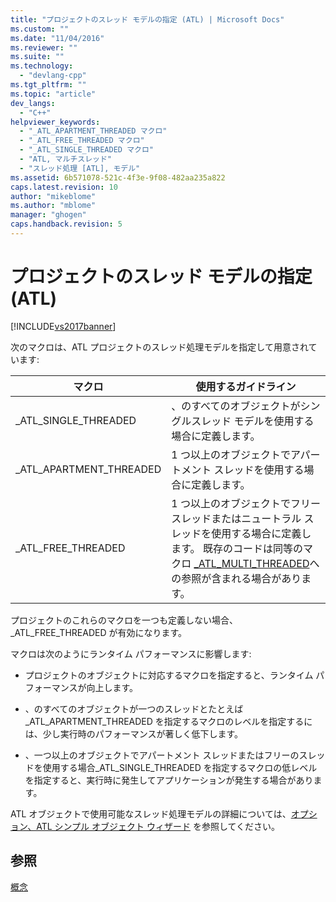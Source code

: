 ```yaml
---
title: "プロジェクトのスレッド モデルの指定 (ATL) | Microsoft Docs"
ms.custom: ""
ms.date: "11/04/2016"
ms.reviewer: ""
ms.suite: ""
ms.technology: 
  - "devlang-cpp"
ms.tgt_pltfrm: ""
ms.topic: "article"
dev_langs: 
  - "C++"
helpviewer_keywords: 
  - "_ATL_APARTMENT_THREADED マクロ"
  - "_ATL_FREE_THREADED マクロ"
  - "_ATL_SINGLE_THREADED マクロ"
  - "ATL, マルチスレッド"
  - "スレッド処理 [ATL], モデル"
ms.assetid: 6b571078-521c-4f3e-9f08-482aa235a822
caps.latest.revision: 10
author: "mikeblome"
ms.author: "mblome"
manager: "ghogen"
caps.handback.revision: 5
---
```

# プロジェクトのスレッド モデルの指定 (ATL)
[!INCLUDE[vs2017banner](../assembler/inline/includes/vs2017banner.md)]

次のマクロは、ATL プロジェクトのスレッド処理モデルを指定して用意されています:  
  
|マクロ|使用するガイドライン|  
|---------|----------------|  
|\_ATL\_SINGLE\_THREADED|、のすべてのオブジェクトがシングルスレッド モデルを使用する場合に定義します。|  
|\_ATL\_APARTMENT\_THREADED|1 つ以上のオブジェクトでアパートメント スレッドを使用する場合に定義します。|  
|\_ATL\_FREE\_THREADED|1 つ以上のオブジェクトでフリー スレッドまたはニュートラル スレッドを使用する場合に定義します。  既存のコードは同等のマクロ [\_ATL\_MULTI\_THREADED](../Topic/_ATL_MULTI_THREADED.md)への参照が含まれる場合があります。|  
  
 プロジェクトのこれらのマクロを一つも定義しない場合、\_ATL\_FREE\_THREADED が有効になります。  
  
 マクロは次のようにランタイム パフォーマンスに影響します:  
  
-   プロジェクトのオブジェクトに対応するマクロを指定すると、ランタイム パフォーマンスが向上します。  
  
-   、のすべてのオブジェクトが一つのスレッドとたとえば\_ATL\_APARTMENT\_THREADED を指定するマクロのレベルを指定するには、少し実行時のパフォーマンスが著しく低下します。  
  
-   、一つ以上のオブジェクトでアパートメント スレッドまたはフリーのスレッドを使用する場合\_ATL\_SINGLE\_THREADED を指定するマクロの低レベルを指定すると、実行時に発生してアプリケーションが発生する場合があります。  
  
 ATL オブジェクトで使用可能なスレッド処理モデルの詳細については、[オプション、ATL シンプル オブジェクト ウィザード](../atl/reference/options-atl-simple-object-wizard.md) を参照してください。  
  
## 参照  
 [概念](../atl/active-template-library-atl-concepts.md)